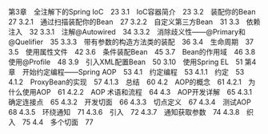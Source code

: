 第3章　全注解下的Spring IoC　23
3.1　IoC容器简介　23
3.2　装配你的Bean　27
3.2.1　通过扫描装配你的Bean　27
3.2.2　自定义第三方Bean　31
3.3　依赖注入　32
3.3.1　注解@Autowired　34
3.3.2　消除歧义性——@Primary和@Quelifier　35
3.3.3　带有参数的构造方法类的装配　36
3.4　生命周期　37
3.5　使用属性文件　42
3.6　条件装配Bean　45
3.7　Bean的作用域　46
3.8　使用@Profile　48
3.9　引入XML配置Bean　50
3.10　使用Spring EL　51
第4章　开始约定编程——Spring AOP　53
4.1　约定编程　53
4.1.1　约定　53
4.1.2　ProxyBean的实现　57
4.1.3　总结　60
4.2　AOP的概念　61
4.2.1　为什么使用AOP　61
4.2.2　AOP 术语和流程　64
4.3　AOP开发详解　65
4.3.1　确定连接点　65
4.3.2　开发切面　66
4.3.3　切点定义　67
4.3.4　测试AOP　68
4.3.5　环绕通知　71
4.3.6　引入　72
4.3.7　通知获取参数　74
4.3.8　织入　75
4.4　多个切面　77